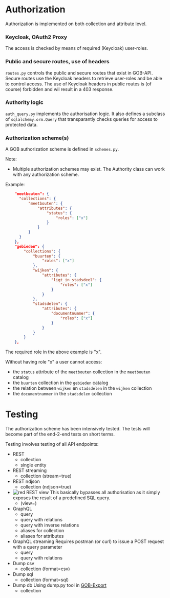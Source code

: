 # Authorization

Authorization is implemented on both collection and attribute level.

### Keycloak, OAuth2 Proxy
The access is checked by means of required (Keycloak) user-roles.

### Public and secure routes, use of headers
`routes.py` controls the public and secure routes that exist in GOB-API.
Secure routes use the Keycloak headers to retrieve user-roles and be able to control access.
The use of Keycloak headers in public routes is (of course) forbidden and wil result in a 403 response.

### Authority logic
`auth_query.py` implements the authorisation logic.
It also defines a subclass of `sqlalchemy.orm.Query` that transparantly checks queries for access to protected data.

### Authorization scheme(s)
A GOB authorization scheme is defined in `schemes.py`.

Note:
- Multiple authorization schemes may exist.
  The Authority class can work with any authorization scheme.

Example:

```json
    "meetbouten": {
      "collections": {
          "meetbouten": {
              "attributes": {
                  "status": {
                      "roles": ["x"]
                  }
              }
          }
      }
    },
    "gebieden": {
        "collections": {
            "buurten": {
                "roles": ["x"]
            },
            "wijken": {
                "attributes": {
                    "ligt_in_stadsdeel": {
                        "roles": ["x"]
                    }
                }
            },
            "stadsdelen": {
                "attributes": {
                    "documentnummer": {
                        "roles": ["x"]
                    }
                }
            }
        }
    },


```

The required role in the above example is "x".

Without having role "x" a user cannot access:

- the `status` attribute of the `meetbouten` collection in the `meetbouten` catalog
- the `buurten` collection in the `gebieden` catalog
- the relation between `wijken` en `stadsdelen` in the `wijken` collection
- the `documentnummer` in the `stadsdelen` collection

# Testing

The authorization scheme has been intensively tested. The tests will become part of the end-2-end tests on short terms.

Testing involves testing of all API endpoints:

- REST
  - collection
  - single entity
- REST streaming
  - collection (stream=true)
- REST ndjson
  - collection (ndjson=true)
- ![red](https://placehold.it/15x15/f03c15/f03c15?text=+) REST view
  This basically bypasses all authorisation as it simply exposes the result of a predefined SQL query.
  - (view=<name-of-view>)
- GraphQL
  - query
  - query with relations
  - query with inverse relations
  - aliases for collection
  - aliases for attributes
- GraphQL streaming
  Requires postman (or curl) to issue a POST request with a query parameter
  - query
  - query with relations
- Dump csv
  - collection (format=csv)
- Dump sql
  - collection (format=sql)
- Dump db
  Using dump.py tool in [GOB-Export](https://github.com/Amsterdam/GOB-Export)
  - collection
